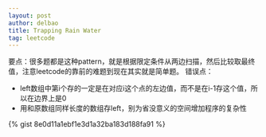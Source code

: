 ```yaml
---
layout: post
author: delbao
title: Trapping Rain Water 
tag: leetcode
---
```


要点：很多题都是这种pattern，就是根据限定条件从两边扫描，然后比较取最终值，注意leetcode的靠前的难题到现在其实就是简单题。
错误点：
 
- left数组中第i个存的一定是在对应i这个点的左边值，而不是在i-1存这个值，所以在边界上是0
- 用和原数组同样长度的数组存left，别为省没意义的空间增加程序的复杂性
 
 {% gist 8e0d11a1ebf1e3d1a32ba183d188fa91 %}
